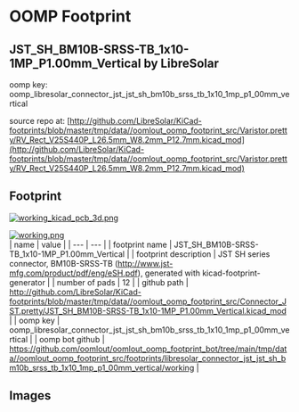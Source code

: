 # OOMP Footprint  
## JST_SH_BM10B-SRSS-TB_1x10-1MP_P1.00mm_Vertical  by LibreSolar  
  
oomp key: oomp_libresolar_connector_jst_jst_sh_bm10b_srss_tb_1x10_1mp_p1_00mm_vertical  
  
source repo at: [http://github.com/LibreSolar/KiCad-footprints/blob/master/tmp/data//oomlout_oomp_footprint_src/Varistor.pretty/RV_Rect_V25S440P_L26.5mm_W8.2mm_P12.7mm.kicad_mod](http://github.com/LibreSolar/KiCad-footprints/blob/master/tmp/data//oomlout_oomp_footprint_src/Varistor.pretty/RV_Rect_V25S440P_L26.5mm_W8.2mm_P12.7mm.kicad_mod)  
## Footprint  
  
[![working_kicad_pcb_3d.png](working_kicad_pcb_3d_600.png)](working_kicad_pcb_3d.png)  
  
[![working.png](working_600.png)](working.png)  
| name | value | 
| --- | --- | 
| footprint name | JST_SH_BM10B-SRSS-TB_1x10-1MP_P1.00mm_Vertical | 
| footprint description | JST SH series connector, BM10B-SRSS-TB (http://www.jst-mfg.com/product/pdf/eng/eSH.pdf), generated with kicad-footprint-generator | 
| number of pads | 12 | 
| github path | http://github.com/LibreSolar/KiCad-footprints/blob/master/tmp/data//oomlout_oomp_footprint_src/Connector_JST.pretty/JST_SH_BM10B-SRSS-TB_1x10-1MP_P1.00mm_Vertical.kicad_mod | 
| oomp key | oomp_libresolar_connector_jst_jst_sh_bm10b_srss_tb_1x10_1mp_p1_00mm_vertical | 
| oomp bot github | https://github.com/oomlout/oomlout_oomp_footprint_bot/tree/main/tmp/data//oomlout_oomp_footprint_src/footprints/libresolar_connector_jst_jst_sh_bm10b_srss_tb_1x10_1mp_p1_00mm_vertical/working | 
## Images  
